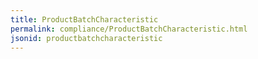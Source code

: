```yaml
---
title: ProductBatchCharacteristic
permalink: compliance/ProductBatchCharacteristic.html
jsonid: productbatchcharacteristic
---
```

